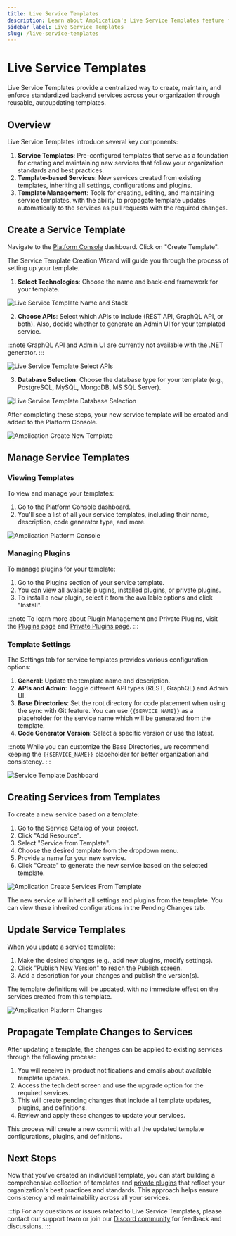 ```yaml
---
title: Live Service Templates
description: Learn about Amplication's Live Service Templates feature for creating and managing standardized services.
sidebar_label: Live Service Templates
slug: /live-service-templates
---
```


# Live Service Templates

Live Service Templates provide a centralized way to create, maintain, and enforce standardized backend services across your organization through reusable, autoupdating templates.

## Overview

Live Service Templates introduce several key components:

1. **Service Templates**: Pre-configured templates that serve as a foundation for creating and maintaining new services that follow your organization standards and best practices.
2. **Template-based Services**: New services created from existing templates, inheriting all settings, configurations and plugins.
3. **Template Management**: Tools for creating, editing, and maintaining service templates, with the ability to propagate template updates automatically to the services as pull requests with the required changes.

## Create a Service Template

Navigate to the [Platform Console](/platform-console) dashboard. Click on "Create Template".

The Service Template Creation Wizard will guide you through the process of setting up your template.

1. **Select Technologies**: Choose the name and back-end framework for your template.

![Live Service Template Name and Stack](./assets/live-service-templates/name-and-stack.png)

2. **Choose APIs**: Select which APIs to include (REST API, GraphQL API, or both). Also, decide whether to generate an Admin UI for your templated service.

:::note
GraphQL API and Admin UI are currently not available with the .NET generator.
:::

![Live Service Template Select APIs](./assets/live-service-templates/apis.png)

3. **Database Selection**: Choose the database type for your template (e.g., PostgreSQL, MySQL, MongoDB, MS SQL Server).

![Live Service Template Database Selection](./assets/live-service-templates/database.png)

After completing these steps, your new service template will be created and added to the Platform Console.

![Amplication Create New Template](./assets/live-service-templates/complete.png)

## Manage Service Templates

### Viewing Templates

To view and manage your templates:

1. Go to the Platform Console dashboard.
2. You'll see a list of all your service templates, including their name, description, code generator type, and more.

![Amplication Platform Console](./assets/amplication-platform-console.png)

### Managing Plugins

To manage plugins for your template:

1. Go to the Plugins section of your service template.
2. You can view all available plugins, installed plugins, or private plugins.
3. To install a new plugin, select it from the available options and click "Install".

:::note
To learn more about Plugin Management and Private Plugins, visit the [Plugins page](/getting-started/plugins/) and [Private Plugins page](/private-plugins/).
:::

### Template Settings

The Settings tab for service templates provides various configuration options:

1. **General**: Update the template name and description.
2. **APIs and Admin**: Toggle different API types (REST, GraphQL) and Admin UI.
3. **Base Directories**: Set the root directory for code placement when using the sync with Git feature. You can use `{{SERVICE_NAME}}` as a placeholder for the service name which will be generated from the template.
4. **Code Generator Version**: Select a specific version or use the latest.

:::note
While you can customize the Base Directories, we recommend keeping the `{{SERVICE_NAME}}` placeholder for better organization and consistency.
:::

![Service Template Dashboard](./assets/live-service-templates/settings.png)

## Creating Services from Templates

To create a new service based on a template:

1. Go to the Service Catalog of your project.
2. Click "Add Resource".
3. Select "Service from Template".
4. Choose the desired template from the dropdown menu.
5. Provide a name for your new service.
6. Click "Create" to generate the new service based on the selected template.

![Amplication Create Services From Template](./assets/create-service-from-template.png)

The new service will inherit all settings and plugins from the template. You can view these inherited configurations in the Pending Changes tab.

## Update Service Templates

When you update a service template:

1. Make the desired changes (e.g., add new plugins, modify settings).
2. Click "Publish New Version" to reach the Publish screen.
3. Add a description for your changes and publish the version(s).

The template definitions will be updated, with no immediate effect on the services created from this template.

![Amplication Platform Changes](./assets/live-service-templates/platform-changes.png)

## Propagate Template Changes to Services

After updating a template, the changes can be applied to existing services through the following process:

1. You will receive in-product notifications and emails about available template updates.
2. Access the tech debt screen and use the upgrade option for the required services.
3. This will create pending changes that include all template updates, plugins, and definitions.
4. Review and apply these changes to update your services.

This process will create a new commit with all the updated template configurations, plugins, and definitions.

## Next Steps

Now that you've created an individual template, you can start building a comprehensive collection of templates and [private plugins](/private-plugins/) that reflect your organization's best practices and standards. This approach helps ensure consistency and maintainability across all your services.

:::tip
For any questions or issues related to Live Service Templates, please contact our support team or join our [Discord community](https://discord.gg/amplication) for feedback and discussions.
:::